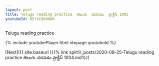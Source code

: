 ```yaml
---
layout: post
title: Telugu reading practice  తెలుగు  చదవడం  ప్రాక్టీస్ 1005
youtubeId: DEtXC8k6HkM
---
```

 
 
Telugu reading practice
 
 
 
 
 


{% include youtubePlayer.html id=page.youtubeId %}
 
[Next]({{ site.baseurl }}{% link  split1/_posts/2020-08-25-Telugu reading practice  తెలుగు  చదవడం  ప్రాక్టీస్ 1004.md%})
 
